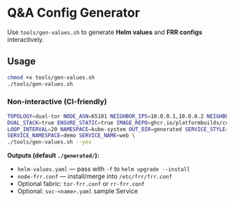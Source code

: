 
# Q&A Config Generator

Use `tools/gen-values.sh` to generate **Helm values** and **FRR configs** interactively.

## Usage
```bash
chmod +x tools/gen-values.sh
./tools/gen-values.sh
```

### Non-interactive (CI-friendly)
```bash
TOPOLOGY=dual-tor NODE_ASN=65101 NEIGHBOR_IPS=10.0.0.1,10.0.0.2 NEIGHBOR_ASNS=65000 \
DUAL_STACK=true ENSURE_STATIC=true IMAGE_REPO=ghcr.io/platformbuilds/cosmolet IMAGE_TAG=latest \
LOOP_INTERVAL=20 NAMESPACE=kube-system OUT_DIR=generated SERVICE_STYLE=local \
SERVICE_NAMESPACE=demo SERVICE_NAME=web \
./tools/gen-values.sh --yes
```

**Outputs (default `./generated/`):**
- `helm-values.yaml` — pass with `-f` to `helm upgrade --install`
- `node-frr.conf` — install/merge into `/etc/frr/frr.conf`
- Optional fabric: `tor-frr.conf` or `rr-frr.conf`
- Optional: `svc-<name>.yaml` sample Service
